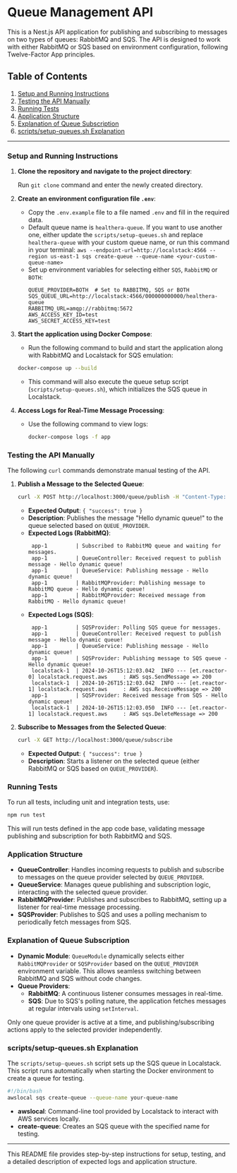 # Queue Management API

This is a Nest.js API application for publishing and subscribing to messages on two types of queues: RabbitMQ and SQS.
The API is designed to work with either RabbitMQ or SQS based on environment configuration, following Twelve-Factor App principles.

## Table of Contents

1. [Setup and Running Instructions](#setup-and-running-instructions)
2. [Testing the API Manually](#testing-the-api-manually)
3. [Running Tests](#running-tests)
4. [Application Structure](#application-structure)
5. [Explanation of Queue Subscription](#explanation-of-queue-subscription)
6. [scripts/setup-queues.sh Explanation](#scriptssetup-queuessh-explanation)

---

### Setup and Running Instructions

1. **Clone the repository and navigate to the project directory**:

   Run `git clone` command and enter the newly created directory.

2. **Create an environment configuration file `.env`**:

   - Copy the `.env.example` file to a file named `.env` and fill in the required data.
   - Default queue name is `healthera-queue`. If you want to use another one, either update the `scripts/setup-queues.sh` and replace `healthera-queue` with your custom queue name, or run this command in your terminal: `aws --endpoint-url=http://localstack:4566 --region us-east-1 sqs create-queue --queue-name <your-custom-queue-name>`
   - Set up environment variables for selecting either `SQS`, `RabbitMQ` or `BOTH`:
     ```plaintext
     QUEUE_PROVIDER=BOTH  # Set to RABBITMQ, SQS or BOTH
     SQS_QUEUE_URL=http://localstack:4566/000000000000/healthera-queue
     RABBITMQ_URL=amqp://rabbitmq:5672
     AWS_ACCESS_KEY_ID=test
     AWS_SECRET_ACCESS_KEY=test
     ```

3. **Start the application using Docker Compose**:

   - Run the following command to build and start the application along with RabbitMQ and Localstack for SQS emulation:

   ```bash
   docker-compose up --build
   ```

   - This command will also execute the queue setup script (`scripts/setup-queues.sh`), which initializes the SQS queue in Localstack.

4. **Access Logs for Real-Time Message Processing**:
   - Use the following command to view logs:
     ```bash
     docker-compose logs -f app
     ```

### Testing the API Manually

The following `curl` commands demonstrate manual testing of the API.

1. **Publish a Message to the Selected Queue**:

   ```bash
   curl -X POST http://localhost:3000/queue/publish -H "Content-Type: application/json" -d '{"message": "Hello dynamic queue!"}'
   ```

   - **Expected Output**: `{ "success": true }`
   - **Description**: Publishes the message "Hello dynamic queue!" to the queue selected based on `QUEUE_PROVIDER`.
   - **Expected Logs (RabbitMQ)**:
     ```plaintext
      app-1         | Subscribed to RabbitMQ queue and waiting for messages.
      app-1         | QueueController: Received request to publish message - Hello dynamic queue!
      app-1         | QueueService: Publishing message - Hello dynamic queue!
      app-1         | RabbitMQProvider: Publishing message to RabbitMQ queue - Hello dynamic queue!
      app-1         | RabbitMQProvider: Received message from RabbitMQ - Hello dynamic queue!
     ```
   - **Expected Logs (SQS)**:
     ```plaintext
      app-1         | SQSProvider: Polling SQS queue for messages.
      app-1         | QueueController: Received request to publish message - Hello dynamic queue!
      app-1         | QueueService: Publishing message - Hello dynamic queue!
      app-1         | SQSProvider: Publishing message to SQS queue - Hello dynamic queue!
      localstack-1  | 2024-10-26T15:12:03.042  INFO --- [et.reactor-0] localstack.request.aws     : AWS sqs.SendMessage => 200
      localstack-1  | 2024-10-26T15:12:03.042  INFO --- [et.reactor-1] localstack.request.aws     : AWS sqs.ReceiveMessage => 200
      app-1         | SQSProvider: Received message from SQS - Hello dynamic queue!
      localstack-1  | 2024-10-26T15:12:03.050  INFO --- [et.reactor-1] localstack.request.aws     : AWS sqs.DeleteMessage => 200
     ```

2. **Subscribe to Messages from the Selected Queue**:

   ```bash
   curl -X GET http://localhost:3000/queue/subscribe
   ```

   - **Expected Output**: `{ "success": true }`
   - **Description**: Starts a listener on the selected queue (either RabbitMQ or SQS based on `QUEUE_PROVIDER`).

### Running Tests

To run all tests, including unit and integration tests, use:

```bash
npm run test
```

This will run tests defined in the app code base, validating message publishing and subscription for both RabbitMQ and SQS.

### Application Structure

- **QueueController**: Handles incoming requests to publish and subscribe to messages on the queue provider selected by `QUEUE_PROVIDER`.
- **QueueService**: Manages queue publishing and subscription logic, interacting with the selected queue provider.
- **RabbitMQProvider**: Publishes and subscribes to RabbitMQ, setting up a listener for real-time message processing.
- **SQSProvider**: Publishes to SQS and uses a polling mechanism to periodically fetch messages from SQS.

### Explanation of Queue Subscription

- **Dynamic Module**: `QueueModule` dynamically selects either `RabbitMQProvider` or `SQSProvider` based on the `QUEUE_PROVIDER` environment variable. This allows seamless switching between RabbitMQ and SQS without code changes.
- **Queue Providers**:
  - **RabbitMQ**: A continuous listener consumes messages in real-time.
  - **SQS**: Due to SQS's polling nature, the application fetches messages at regular intervals using `setInterval`.

Only one queue provider is active at a time, and publishing/subscribing actions apply to the selected provider independently.

### scripts/setup-queues.sh Explanation

The `scripts/setup-queues.sh` script sets up the SQS queue in Localstack. This script runs automatically when starting the Docker environment to create a queue for testing.

```bash
#!/bin/bash
awslocal sqs create-queue --queue-name your-queue-name
```

- **awslocal**: Command-line tool provided by Localstack to interact with AWS services locally.
- **create-queue**: Creates an SQS queue with the specified name for testing.

---

This README file provides step-by-step instructions for setup, testing, and a detailed description of expected logs and application structure.
